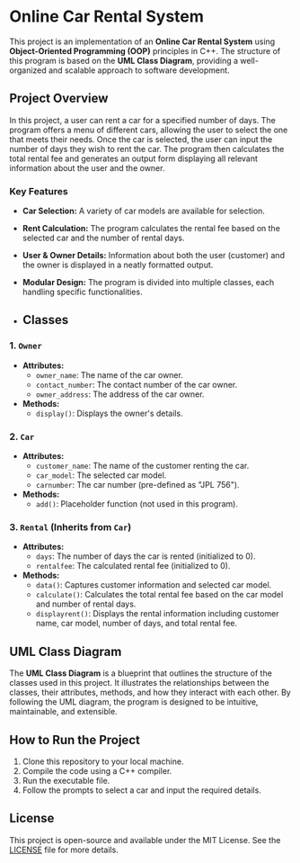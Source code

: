 
# Online Car Rental System

This project is an implementation of an **Online Car Rental System** using **Object-Oriented Programming (OOP)** principles in C++. The structure of this program is based on the **UML Class Diagram**, providing a well-organized and scalable approach to software development.

## Project Overview

In this project, a user can rent a car for a specified number of days. The program offers a menu of different cars, allowing the user to select the one that meets their needs. Once the car is selected, the user can input the number of days they wish to rent the car. The program then calculates the total rental fee and generates an output form displaying all relevant information about the user and the owner.

### Key Features
- **Car Selection:** A variety of car models are available for selection.
- **Rent Calculation:** The program calculates the rental fee based on the selected car and the number of rental days.
- **User & Owner Details:** Information about both the user (customer) and the owner is displayed in a neatly formatted output.
- **Modular Design:** The program is divided into multiple classes, each handling specific functionalities.

- ## Classes

### 1. `Owner`
- **Attributes:**
  - `owner_name`: The name of the car owner.
  - `contact_number`: The contact number of the car owner.
  - `owner_address`: The address of the car owner.
- **Methods:**
  - `display()`: Displays the owner's details.

### 2. `Car`
- **Attributes:**
  - `customer_name`: The name of the customer renting the car.
  - `car_model`: The selected car model.
  - `carnumber`: The car number (pre-defined as "JPL 756").
- **Methods:**
  - `add()`: Placeholder function (not used in this program).

### 3. `Rental` (Inherits from `Car`)
- **Attributes:**
  - `days`: The number of days the car is rented (initialized to 0).
  - `rentalfee`: The calculated rental fee (initialized to 0).
- **Methods:**
  - `data()`: Captures customer information and selected car model.
  - `calculate()`: Calculates the total rental fee based on the car model and number of rental days.
  - `displayrent()`: Displays the rental information including customer name, car model, number of days, and total rental fee.


## UML Class Diagram

The **UML Class Diagram** is a blueprint that outlines the structure of the classes used in this project. It illustrates the relationships between the classes, their attributes, methods, and how they interact with each other. By following the UML diagram, the program is designed to be intuitive, maintainable, and extensible.


## How to Run the Project

1. Clone this repository to your local machine.
2. Compile the code using a C++ compiler.
3. Run the executable file.
4. Follow the prompts to select a car and input the required details.


## License

This project is open-source and available under the MIT License. See the [LICENSE](./LICENSE) file for more details.


